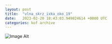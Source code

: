 ```yaml
---
layout:	post
title:	"vlna_skrz_ixka_oko_19"
date:	2023-02-20 18:43:03.949024614 +0000 UTC
categories:	kof archive
---
```


![Image Alt](https://k0f.github.io/assets/vlna_skrz_ixka_oko_19.png)
